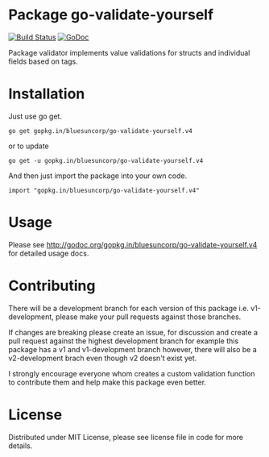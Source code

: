 Package go-validate-yourself
================
[![Build Status](https://travis-ci.org/bluesuncorp/go-validate-yourself.svg?branch=v4)](https://travis-ci.org/bluesuncorp/go-validate-yourself)
[![GoDoc](https://godoc.org/gopkg.in/bluesuncorp/go-validate-yourself.v4?status.svg)](https://godoc.org/gopkg.in/bluesuncorp/go-validate-yourself.v4)

Package validator implements value validations for structs and individual fields based on tags.

Installation
============

Just use go get.

	go get gopkg.in/bluesuncorp/go-validate-yourself.v4

or to update

	go get -u gopkg.in/bluesuncorp/go-validate-yourself.v4

And then just import the package into your own code.

	import "gopkg.in/bluesuncorp/go-validate-yourself.v4"

Usage
=====

Please see http://godoc.org/gopkg.in/bluesuncorp/go-validate-yourself.v4 for detailed usage docs.

Contributing
============

There will be a development branch for each version of this package i.e. v1-development, please
make your pull requests against those branches.

If changes are breaking please create an issue, for discussion and create a pull request against
the highest development branch for example this package has a v1 and v1-development branch
however, there will also be a v2-development brach even though v2 doesn't exist yet.

I strongly encourage everyone whom creates a custom validation function to contribute them and
help make this package even better.

License
=======
Distributed under MIT License, please see license file in code for more details.
